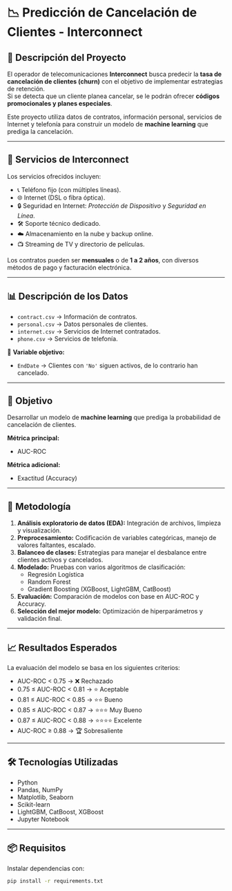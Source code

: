 # 📉 Predicción de Cancelación de Clientes - Interconnect

## 📌 Descripción del Proyecto
El operador de telecomunicaciones **Interconnect** busca predecir la **tasa de cancelación de clientes (churn)** con el objetivo de implementar estrategias de retención.  
Si se detecta que un cliente planea cancelar, se le podrán ofrecer **códigos promocionales y planes especiales**.  

Este proyecto utiliza datos de contratos, información personal, servicios de Internet y telefonía para construir un modelo de **machine learning** que prediga la cancelación.

---

## 📂 Servicios de Interconnect
Los servicios ofrecidos incluyen:  
- 📞 Teléfono fijo (con múltiples líneas).  
- 🌐 Internet (DSL o fibra óptica).  
- 🔒 Seguridad en Internet: *Protección de Dispositivo* y *Seguridad en Línea*.  
- 🛠️ Soporte técnico dedicado.  
- ☁️ Almacenamiento en la nube y backup online.  
- 📺 Streaming de TV y directorio de películas.  

Los contratos pueden ser **mensuales** o de **1 a 2 años**, con diversos métodos de pago y facturación electrónica.

---

## 📊 Descripción de los Datos

- `contract.csv` → Información de contratos.  
- `personal.csv` → Datos personales de clientes.  
- `internet.csv` → Servicios de Internet contratados.  
- `phone.csv` → Servicios de telefonía.  

🔑 **Variable objetivo:**  
- `EndDate` → Clientes con `'No'` siguen activos, de lo contrario han cancelado.  

---

## 🎯 Objetivo
Desarrollar un modelo de **machine learning** que prediga la probabilidad de cancelación de clientes.  

**Métrica principal:**  
- AUC-ROC  

**Métrica adicional:**  
- Exactitud (Accuracy)  

---

## 🧠 Metodología
1. **Análisis exploratorio de datos (EDA):** Integración de archivos, limpieza y visualización.  
2. **Preprocesamiento:** Codificación de variables categóricas, manejo de valores faltantes, escalado.  
3. **Balanceo de clases:** Estrategias para manejar el desbalance entre clientes activos y cancelados.  
4. **Modelado:** Pruebas con varios algoritmos de clasificación:  
   - Regresión Logística  
   - Random Forest  
   - Gradient Boosting (XGBoost, LightGBM, CatBoost)  
5. **Evaluación:** Comparación de modelos con base en AUC-ROC y Accuracy.  
6. **Selección del mejor modelo:** Optimización de hiperparámetros y validación final.  

---

## 📈 Resultados Esperados
La evaluación del modelo se basa en los siguientes criterios:  

- AUC-ROC < 0.75 → ❌ Rechazado  
- 0.75 ≤ AUC-ROC < 0.81 → ⭐ Aceptable  
- 0.81 ≤ AUC-ROC < 0.85 → ⭐⭐ Bueno  
- 0.85 ≤ AUC-ROC < 0.87 → ⭐⭐⭐ Muy Bueno  
- 0.87 ≤ AUC-ROC < 0.88 → ⭐⭐⭐⭐ Excelente  
- AUC-ROC ≥ 0.88 → 🏆 Sobresaliente  

---

## 🛠️ Tecnologías Utilizadas
- Python  
- Pandas, NumPy  
- Matplotlib, Seaborn  
- Scikit-learn  
- LightGBM, CatBoost, XGBoost  
- Jupyter Notebook  

---

## 📦 Requisitos
Instalar dependencias con:  

```bash
pip install -r requirements.txt
